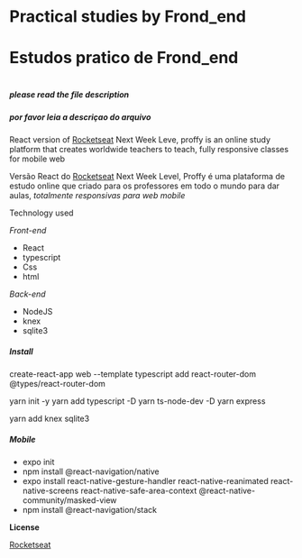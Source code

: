 # Practical studies by Frond_end <h1>
# Estudos pratico de Frond_end <h1>

##### please read the file description <h5>
##### por favor leia a descriçao do arquivo <h5>

React version of  [Rocketseat](https://github.com/Rocketseat) Next Week Leve,
proffy is an online study platform that creates worldwide teachers to teach, fully responsive classes for mobile web</p>



Versão React do [Rocketseat](https://github.com/Rocketseat) Next Week Level,
Proffy é uma plataforma de estudo online que criado para os professores em todo o mundo para dar aulas,
*totalmente responsivas para web mobile*

Technology used

*_Front-end_*

* React
* typescript
* Css
* html

*_Back-end_*

* NodeJS
* knex
* sqlite3

##### Install <h5>

create-react-app web --template typescript
add react-router-dom
@types/react-router-dom

yarn init -y
yarn add typescript -D
yarn ts-node-dev -D
yarn express 
  
yarn add knex sqlite3

##### Mobile <h5>
* expo init 
* npm install @react-navigation/native
* expo install react-native-gesture-handler react-native-reanimated react-native-screens react-native-safe-area-context @react-native-community/masked-view
* npm install @react-navigation/stack





**License**

[Rocketseat](https://github.com/Rocketseat)